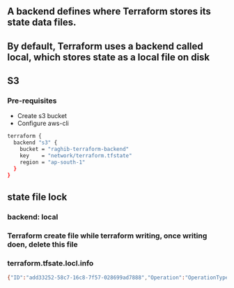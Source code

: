 ## A backend defines where Terraform stores its state data files.

## By default, Terraform uses a backend called local, which stores state as a local file on disk

## S3
### **Pre-requisites**
- Create s3 bucket
- Configure aws-cli

```sh
terraform {
  backend "s3" {
    bucket = "raghib-terraform-backend"
    key    = "network/terraform.tfstate"
    region = "ap-south-1"
  }
}
```
## state file lock
### backend: local 
### Terraform create file while terraform writing, once writing doen, delete this file
### **terraform.tfsate.locl.info**
```sh
{"ID":"add33252-58c7-16c8-7f57-028699ad7888","Operation":"OperationTypeApply","Info":"","Who":"LENOVO\\raghi@lenovo","Version":"1.4.6","Created":"2023-08-19T19:05:11.0883449Z","Path":"terraform.tfstate"}
```
